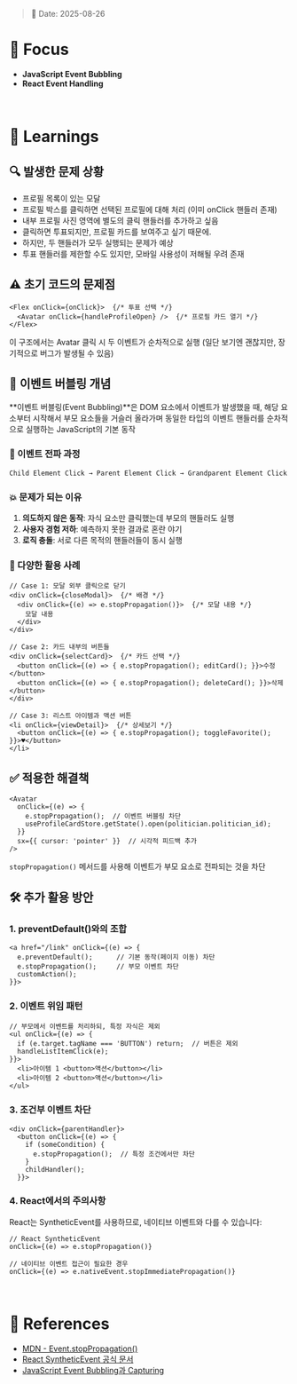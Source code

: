 > 📅 Date: 2025-08-26

# 📌 Focus
- **JavaScript Event Bubbling**
- **React Event Handling**
<br />

# 📝 Learnings

## 🔍 발생한 문제 상황
- 프로필 목록이 있는 모달
- 프로필 박스를 클릭하면 선택된 프로필에 대해 처리 (이미 onClick 핸들러 존재)
- 내부 프로필 사진 영역에 별도의 클릭 핸들러를 추가하고 싶음
- 클릭하면 투표되지만, 프로필 카드를 보여주고 싶기 때문에.
- 하지만, 두 핸들러가 모두 실행되는 문제가 예상
- 투표 핸들러를 제한할 수도 있지만, 모바일 사용성이 저해될 우려 존재

## ⚠️ 초기 코드의 문제점
```tsx
<Flex onClick={onClick}>  {/* 투표 선택 */}
  <Avatar onClick={handleProfileOpen} />  {/* 프로필 카드 열기 */}
</Flex>
```
이 구조에서는 Avatar 클릭 시 두 이벤트가 순차적으로 실행 (일단 보기엔 괜찮지만, 장기적으로 버그가 발생될 수 있음)

## 🎯 이벤트 버블링 개념
**이벤트 버블링(Event Bubbling)**은 DOM 요소에서 이벤트가 발생했을 때, 해당 요소부터 시작해서 부모 요소들을 거슬러 올라가며 동일한 타입의 이벤트 핸들러를 순차적으로 실행하는 JavaScript의 기본 동작

### 🔄 이벤트 전파 과정
```
Child Element Click → Parent Element Click → Grandparent Element Click
```

### 💥 문제가 되는 이유
1. **의도하지 않은 동작**: 자식 요소만 클릭했는데 부모의 핸들러도 실행
2. **사용자 경험 저하**: 예측하지 못한 결과로 혼란 야기
3. **로직 충돌**: 서로 다른 목적의 핸들러들이 동시 실행

### 🌟 다양한 활용 사례
```tsx
// Case 1: 모달 외부 클릭으로 닫기
<div onClick={closeModal}>  {/* 배경 */}
  <div onClick={(e) => e.stopPropagation()}>  {/* 모달 내용 */}
    모달 내용
  </div>
</div>

// Case 2: 카드 내부의 버튼들
<div onClick={selectCard}>  {/* 카드 선택 */}
  <button onClick={(e) => { e.stopPropagation(); editCard(); }}>수정</button>
  <button onClick={(e) => { e.stopPropagation(); deleteCard(); }}>삭제</button>
</div>

// Case 3: 리스트 아이템과 액션 버튼
<li onClick={viewDetail}>  {/* 상세보기 */}
  <button onClick={(e) => { e.stopPropagation(); toggleFavorite(); }}>♥</button>
</li>
```

## ✅ 적용한 해결책
```tsx
<Avatar
  onClick={(e) => {
    e.stopPropagation();  // 이벤트 버블링 차단
    useProfileCardStore.getState().open(politician.politician_id);
  }}
  sx={{ cursor: 'pointer' }}  // 시각적 피드백 추가
/>
```

`stopPropagation()` 메서드를 사용해 이벤트가 부모 요소로 전파되는 것을 차단

## 🛠️ 추가 활용 방안

### 1. **preventDefault()와의 조합**
```tsx
<a href="/link" onClick={(e) => {
  e.preventDefault();      // 기본 동작(페이지 이동) 차단
  e.stopPropagation();     // 부모 이벤트 차단
  customAction();
}}>
```

### 2. **이벤트 위임 패턴**
```tsx
// 부모에서 이벤트를 처리하되, 특정 자식은 제외
<ul onClick={(e) => {
  if (e.target.tagName === 'BUTTON') return;  // 버튼은 제외
  handleListItemClick(e);
}}>
  <li>아이템 1 <button>액션</button></li>
  <li>아이템 2 <button>액션</button></li>
</ul>
```

### 3. **조건부 이벤트 차단**
```tsx
<div onClick={parentHandler}>
  <button onClick={(e) => {
    if (someCondition) {
      e.stopPropagation();  // 특정 조건에서만 차단
    }
    childHandler();
  }}>
```

### 4. **React에서의 주의사항**
React는 SyntheticEvent를 사용하므로, 네이티브 이벤트와 다를 수 있습니다:
```tsx
// React SyntheticEvent
onClick={(e) => e.stopPropagation()}

// 네이티브 이벤트 접근이 필요한 경우
onClick={(e) => e.nativeEvent.stopImmediatePropagation()}
```

<br />

# 🔗 References
- [MDN - Event.stopPropagation()](https://developer.mozilla.org/en-US/docs/Web/API/Event/stopPropagation)
- [React SyntheticEvent 공식 문서](https://react.dev/reference/react-dom/components/common#react-event-object)
- [JavaScript Event Bubbling과 Capturing](https://javascript.info/bubbling-and-capturing)

